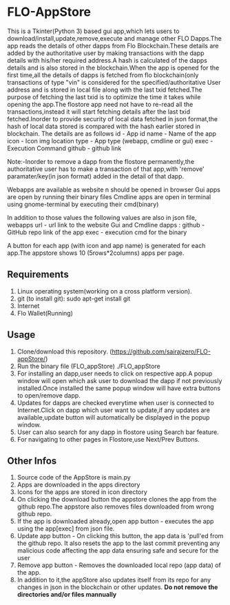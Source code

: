 # FLO-AppStore
This is a Tkinter(Python 3) based gui app,which lets users to download/install,update,remove,execute and manage other FLO Dapps.The app reads the details of other dapps from Flo Blockchain.These details are added by the authoritative user by making transactions with the dapp details with his/her required address.A hash is calculated of the dapps details and is also stored in the blockchain.When the app is opened for the first time,all the details of dapps is fetched from flo blockchain(only transactions of type "vin" is considered for the specified/authoritative User address and is stored in local file along with the last txid fetched.The purpose of fetching the last txid is to optimize the time it takes while opening the app.The flostore app need not have to re-read all the transactions,instead it will start fetching details after the last txid fetched.Inorder to provide security of local data fetched in json format,the hash of local data stored is compared with the hash earlier stored in blockchain. 
The details are as follows 
id - App id
name - Name of the app
icon - Icon img location 
type - App type (webapp, cmdline or gui)
exec - Execution Command
github - github link

Note:-Inorder to remove a dapp from the flostore permanently,the authoritative user has to make a transaction of that app,with 'remove' paramater/key(in json format) added in the detail of that dapp.

Webapps are available as website n should be opened in browser
Gui apps are open by running their binary files
Cmdline apps are open in terminal using gnome-terminal by executing their cmd(binary)

In addition to those values the following values are also in json file, 
webapps url - url link to the website
Gui and Cmdline dapps :
github - GitHub repo link of the app
exec - execution cmd for the binary

A button for each app (with icon and app name) is generated for each app.The appstore shows 10 (5rows*2columns) apps per page.

## Requirements
1. Linux operating system(working on a cross platform version).
2. git (to install git):
		sudo apt-get install git
3. Internet
4. Flo Wallet(Running)

## Usage
1. Clone/download this repository. (https://github.com/sairajzero/FLO-appStore/)
2. Run the binary file (FLO_appStore)
		./FLO_appStore
3. For installing an dapp,user needs to click on respective app.A popup window will open which ask user to download the dapp if not previously installed.Once installed the same popup window will have extra buttons to open/remove dapp.
4. Updates for dapps are checked everytime when user is connected to Internet.Click on dapp which user want to update,if any updates are available,update button will automatically be displayed in the popup window.
5. User can also search for any dapp in flostore using Search bar feature.
6. For navigating to other pages in Flostore,use Next/Prev Buttons.

## Other Infos

1. Source code of the AppStore is main.py
2. Apps are downloaded in the apps directory
3. Icons for the apps are stored in icon directory
4. On clicking the download button the appstore clones the app from the github repo.The appstore also removes files downloaded from wrong github repo.
5. If the app is downloaded already,open app button - executes the app using the app[exec] from json file.
6. Update app button - On clicking this button, the app data is 'pull'ed from the github repo. It also resets the app to the last commit preventing any malicious code affecting the app data ensuring safe and secure for the user
7. Remove app button - Removes the downloaded local repo (app data) of the app.
8. In addition to it,the appStore also updates itself from its repo for any changes in json in the blockchain or other updates.
**Do not remove the directories and/or files mannually**
